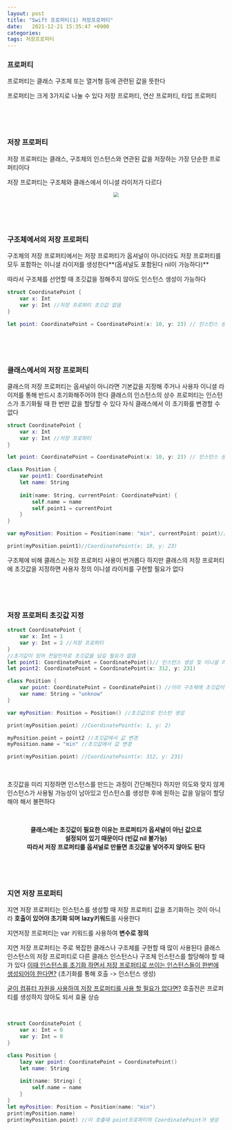 ```yaml
---
layout: post
title: "Swift 프로퍼티(1) 저장프로퍼티"
date:   2021-12-21 15:35:47 +0900
categories:
tags: 저장프로퍼티
---
```


### **프로퍼티**

프로퍼티는 클래스 구조체 또는 열거형 등에 관련된 값을 뜻한다

프로퍼티는 크게 3가지로 나눌 수 있다 저장 프로퍼티, 연산 프로퍼티, 타입 프로퍼티

&nbsp;

&nbsp;

### **저장 프로퍼티**

저장 프로퍼티는 클래스, 구조체의 인스턴스와 연관된 값을 저장하는 가장 단순한 프로퍼티이다

저장 프로퍼티는 구조체와 클래스에서 이니셜 라이저가 다르다

<center>
<img src="https://user-images.githubusercontent.com/80758613/160291178-0f03e6ea-ca79-4b8d-a211-197a3ad5e239.png" style="zoom:70%;">
</center>

&nbsp;

&nbsp;

### **구조체에서의 저장 프로퍼티**

구조체의 저장 프로퍼티에서는 저장 프로퍼티가 옵셔널이 아니더라도 저장 프로퍼티를 모두 포함하는 이니셜 라이저를 생성한다**(옵셔널도 포함된다 nil이 가능하다)**

따라서 구조체를 선언할 때 초깃값을 정해주지 않아도 인스턴스 생성이 가능하다

```swift
struct CoordinatePoint {
    var x: Int
    var y: Int //저장 프로퍼티 초깃값 없음
}

let point: CoordinatePoint = CoordinatePoint(x: 10, y: 23) // 인스턴스 생성 및 이니셜라이저
```

&nbsp;

&nbsp;

### **클래스에서의 저장 프로퍼티**

클래스의 저장 프로퍼티는 옵셔널이 아니라면 기본값을 지정해 주거나 사용자 이니셜 라이저를 통해 반드시 초기화해주어야 한다 클래스의 인스턴스의 상수 프로퍼티는 인스턴스가 초기화될 때 한 번만 값을 할당할 수 있다 자식 클래스에서 이 초기화를 변경할 수 없다

```swift
struct CoordinatePoint {
    var x: Int
    var y: Int //저장 프로퍼티
}

let point: CoordinatePoint = CoordinatePoint(x: 10, y: 23) // 인스턴스 생성 및 이니셜 라이저

class Position {
    var point1: CoordinatePoint
    let name: String 
    
    init(name: String, currentPoint: CoordinatePoint) {
        self.name = name
        self.point1 = currentPoint
    }
}

var myPosition: Position = Position(name: "min", currentPoint: point)//사용자 정의 이니셜라이저

print(myPosition.point1)//CoordinatePoint(x: 10, y: 23)
```

구조체에 비해 클래스는 저장 프로퍼티 사용이 번거롭다 하지만 클래스의 저장 프로퍼티에 초깃값을 지정하면 사용자 정의 이니셜 라이저를 구현할 필요가 없다

&nbsp;

&nbsp;

### **저장 프로퍼티 초깃값 지정**

```swift
struct CoordinatePoint {
    var x: Int = 1
    var y: Int = 2 //저장 프로퍼티
}
//초기값이 있어 전달인자로 초깃값을 넘길 필요가 없음
let point1: CoordinatePoint = CoordinatePoint()// 인스턴스 생성 및 이니셜 라이저
let point2: CoordinatePoint = CoordinatePoint(x: 312, y: 231)

class Position {
    var point: CoordinatePoint = CoordinatePoint() //이미 구초체에 초깃값이 있다
    var name: String = "unknow"
}

var myPosition: Position = Position() //초깃값으로 인스턴 생성

print(myPosition.point) //CoordinatePoint(x: 1, y: 2)

myPosition.point = point2 //초깃값에서 값 변경
myPosition.name = "min" //초깃값에서 값 변경

print(myPosition.point) //CoordinatePoint(x: 312, y: 231)
```

&nbsp;

초깃값을 미리 지정하면 인스턴스를 만드는 과정이 간단해진다 하지만 의도와 맞지 않게 인스턴스가 사용될 가능성이 남아있고 인스턴스를 생성한 후에 원하는 값을 일일이 할당해야 해서 불편하다

&nbsp;

<center><strong>클래스에는 초깃값이 필요한 이유는 프로퍼티가 옵셔널이 아닌 값으로</strong></center>

<center><strong>설정되어 있기 때문이다 (빈값 nil 불가능)</strong></center>

<center><strong>따라서 저장 프로퍼티를 옵셔널로 만들면 초깃값을 넣어주지 않아도 된다</strong></center>

&nbsp;

&nbsp;



### **지연 저장 프로퍼티**

지연 저장 프로퍼티는 인스턴스를 생성할 때 저장 프로퍼티 값을 초기화하는 것이 아니라 **호출이 있어야 초기화 되며** **lazy키워드**를 사용한다

지연저장 프로퍼티는 var 키워드를 사용하여 **변수로 정의**

지연 저장 프로퍼티는 주로 복잡한 클래스나 구조체를 구현할 때 많이 사용된다 클래스 인스턴스의 저장 프로퍼티로 다른 클래스 인스턴스나 구조체 인스턴스를 할당해야 할 때가 있다 <u>이때 인스턴스를 초기화 하면서 저장 프로퍼티로 쓰이는 인스턴스들이 한번에 생성되어야 한다면?</u> (초기화를 통해 호출 -> 인스턴스 생성)&nbsp;

<u>굳이 컴퓨터 자원을 사용하여 저장 프로퍼티를 사용 할 필요가 없다면?</u>  호출전은 프로퍼티를 생성하지 않아도 되서 효율 상승

&nbsp;

```swift
struct CoordinatePoint {
    var x: Int = 0
    var y: Int = 0
}

class Position {
    lazy var point: CoordinatePoint = CoordinatePoint()
    let name: String
    
    init(name: String) {
        self.name = name
    }
}
let myPosition: Position = Position(name: "min")
print(myPosition.name)
print(myPosition.point) //이 호출때 point프로퍼티의 CoordinatePoint가 생성
```

